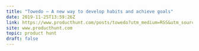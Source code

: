 ```yaml
---
title: "Towedo — A new way to develop habits and achieve goals"
date: 2019-11-25T13:59:26Z
link: https://www.producthunt.com/posts/towedo?utm_medium=RSS&utm_source=hune
site: www.producthunt.com
topic: product hunt
draft: false
---
```

